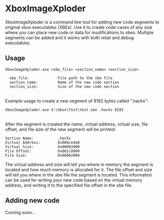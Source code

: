 # XboxImageXploder
XboxImageXploder is a command line tool for adding new code segments to original xbox executables (XBEs). Use it to create code caves of any size where you can place new code or data for modifications to xbes. Multiple segments can be added and it works with both retail and debug executables.

## Usage
```
XboxImageXploder.exe <xbe_file> <section_name> <section_size>

  xbe_file: 			File path to the xbe file
  section_name: 		Name of the new code section
  section_size: 		Size of the new code section
```

\
Example usage to create a new segment of 8192 bytes called ".hacks":
```
XboxImageXploder.exe X:\Xbox\Test\test.xbe .hacks 8192
```
\
After the segment is created the name, virtual address, virtual size, file offset, and file size of the new segment will be printed:
```
Section Name:           .hacks
Virtual Address:        0x008ceda0
Virtual Size:           0x00002000
File Offset:            0x001c8000
File Size:              0x00002000
```

The virtual address and size will tell you where in memory the segment is located and how much memory is allocated for it. The file offset and size will tell you where in the xbe file the segment is located. This information can be used for writing your new code based on the virtual memory address, and writing it to the specified file offset in the xbe file.

## Adding new code
Coming soon...
